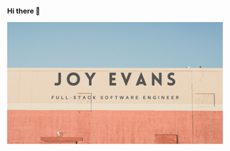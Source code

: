### Hi there 👋
<img src="https://github.com/JoyE-HOU/JoyE-HOU/blob/main/github_banner.png" alt="banner that reads Joy Evans, Full-stack Software Engineer">
<!--
**JoyE-HOU/JoyE-HOU** is a ✨ _special_ ✨ repository because its `README.md` (this file) appears on your GitHub profile.

Here are some ideas to get you started:

- 🔭 I’m currently working on ...
- 🌱 I’m currently learning ...
- 👯 I’m looking to collaborate on ...
- 🤔 I’m looking for help with ...
- 💬 Ask me about ...
- 📫 How to reach me: ...
- 😄 Pronouns: ...
- ⚡ Fun fact: ...
-->
